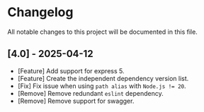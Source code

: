 # Changelog

All notable changes to this project will be documented in this file.

## [4.0] - 2025-04-12

- [Feature] Add support for express 5.
- [Feature] Create the independent dependency version list.
- [Fix] Fix issue when using `path alias` with `Node.js != 20`.
- [Remove] Remove redundant `eslint` dependency.
- [Remove] Remove support for swagger.
